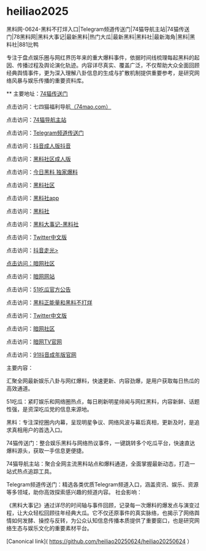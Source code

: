 # heiliao2025
黑料网-0624-黑料不打烊入口|Telegram频道传送门|74猫导航主站|74猫传送门|78黑料网|黑料大事记|最新黑料|热门大瓜|最新黑料|黑料社|最新海角|黑料|黑料社|881比鸭

专注于盘点娱乐圈与网红界历年来的重大爆料事件，依据时间线梳理每起黑料的起因、传播过程及舆论演化轨迹。内容详尽真实、覆盖广泛，不仅帮助大众全面回顾经典舆情事件，更为深入理解八卦信息的生成与扩散机制提供重要参考，是研究网络风暴与娱乐传播的重要资料库。

** 主要地址：<a href="https://74mao.com/">74猫传送门</a>

点击访问：七四猫福利导航<a href="https://74mao.com/">（74mao.com）</a>

点击访问：<a href="https://74mao.com/">74猫导航主站</a>

点击访问：<a href="https://74mao.com/">Telegram频道传送门</a>

点击访问：<a href="https://dy3-05.pages.dev/">抖音成人版抖音</a>

点击访问：<a href="https://hl982.pages.dev/">黑料社区成人版</a>

点击访问：<a href="https://hl372.pages.dev/">今日黑料 独家爆料</a>

点击访问：<a href="https://hl375.pages.dev/">黑料社区</a>

点击访问：<a href="https://hl377.pages.dev/">黑料社app<a>

点击访问：<a href="https://hl379.pages.dev/">黑料社</a>

点击访问：<a href="https://hl381.pages.dev/">黑料大事记-黑料社</a>

点击访问：<a href="https://pi33.pages.dev//">Twitter中文版</a>

点击访问：<a href="https://dy10-03.pages.dev/">抖音走光>

点击访问：<a href="https://aw2-03.pages.dev/">暗网社区</a>

点击访问：<a href="https://aw10-03.pages.dev/">暗网网站</a>

点击访问：<a href="https://pi36.pages.dev/">51吃瓜官方公告</a>

点击访问：<a href="https://hl395.pages.dev/">黑料正能量和黑料不打烊</a>

点击访问：<a href="https://pi02-1.pages.dev/">Twitter中文版 </a>

点击访问：<a href="https://aw1-05.pages.dev/">暗网社区</a>

点击访问：<a href="https://aw7-04.pages.dev/">暗网TV官网</a>

点击访问：<a href="https://dy2-04.pages.dev/">91抖音成年版官网</a>

主要内容：

汇聚全网最新娱乐八卦与网红爆料，快速更新、内容劲爆，是用户获取每日热瓜的高效通道。

51吃瓜：紧盯娱乐和网络圈热点，每日刷新明星绯闻与网红黑料，内容新鲜、话题性强，是资深吃瓜党的信息来源地。

黑料：专注深挖圈内内幕，呈现明星争议、网络风波与幕后真相，更新及时，是追求真相用户的首选入口。

74猫传送门：整合娱乐黑料与网络热议事件，一键跳转多个吃瓜平台，快速直达爆料源头，获取一手信息更便捷。

74猫导航主站：聚合全网主流黑料站点和爆料通道，全面掌握最新动态，打造一站式热点追踪工具。

Telegram频道传送门：精选各类优质Telegram频道入口，涵盖资讯、娱乐、资源等多领域，助你高效探索感兴趣的频道内容。
社会影响：

《黑料大事记》通过详尽的时间轴与事件回顾，记录每一次爆料的爆发点与演变过程，让大众轻松回顾往年经典大瓜。它不仅还原事件的真实脉络，也揭示了网络舆情如何发酵、操控与反转，为公众认知信息传播本质提供了重要窗口，也是研究网络生态与娱乐文化的重要素材平台。


[Canonical link]( https://github.com/heiliao20250624/heiliao20250624 ）
